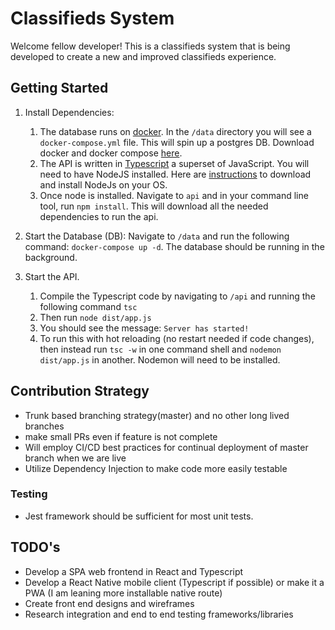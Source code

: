 # Classifieds System
Welcome fellow developer!
This is a classifieds system that is being developed to create a new and improved classifieds experience.

## Getting Started

1. Install Dependencies:
    1. The database runs on [docker](https://www.docker.com/products/docker-desktop). In the `/data` directory you will see a `docker-compose.yml` file. This will spin up a postgres DB. Download docker and docker compose [here](https://www.docker.com/products/docker-desktop).
    2. The API is written in [Typescript](https://www.typescriptlang.org/) a superset of JavaScript. You will need to have NodeJS installed. Here are [instructions](https://nodejs.org/en/download/) to download and install NodeJs on your OS.
    3. Once node is installed. Navigate to `api` and in your command line tool, run `npm install`. This will download all the needed dependencies to run the api.
1. Start the Database (DB): Navigate to `/data` and run the following command: `docker-compose up -d`. The database should be running in the background.

1. Start the API.
    1. Compile the Typescript code by navigating to `/api` and running the following command `tsc`
    2. Then run `node dist/app.js`
    3. You should see the message: `Server has started!`
    4. To run this with hot reloading (no restart needed if code changes), then instead run `tsc -w` in one command shell and `nodemon dist/app.js` in another. Nodemon will need to be installed.


## Contribution Strategy
* Trunk based branching strategy(master) and no other long lived branches
* make small PRs even if feature is not complete
* Will employ CI/CD best practices for continual deployment of master branch when we are live
* Utilize Dependency Injection to make code more easily testable

### Testing
* Jest framework should be sufficient for most unit tests.


## TODO's

* Develop a SPA web frontend in React and Typescript
* Develop a React Native mobile client (Typescript if possible) or make it a PWA (I am leaning more installable native route)
* Create front end designs and wireframes
* Research integration and end to end testing frameworks/libraries